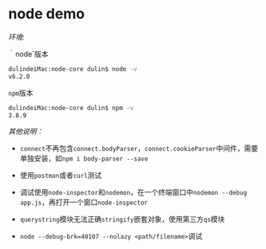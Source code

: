 # node demo

_环境:_

｀node`版本

```bash
dulindeiMac:node-core dulin$ node -v
v6.2.0
```

`npm`版本

```bash
dulindeiMac:node-core dulin$ npm -v
3.8.9
```

_其他说明：_

* `connect`不再包含`connect.bodyParser`，`connect.cookieParser`中间件，需要单独安装，如`npm i body-parser --save`

* 使用`postman`或者`curl`测试

* 调试使用`node-inspector`和`nodemon`，在一个终端窗口中`nodemon --debug app.js`，再打开一个窗口`node-inspector`

* `querystring`模块无法正确`stringify`嵌套对象，使用第三方`qs`模块

* `node --debug-brk=40107 --nolazy <path/filename>`调试

